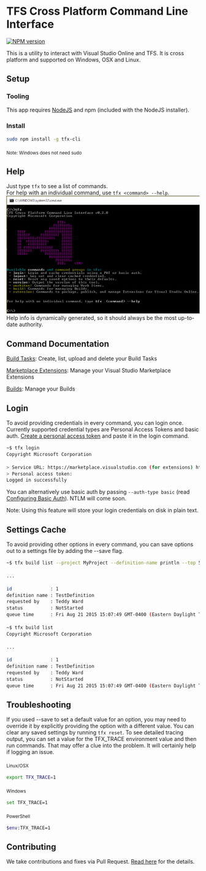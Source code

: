 # TFS Cross Platform Command Line Interface

[![NPM version](https://badge.fury.io/js/tfx-cli.png)](http://badge.fury.io/js/tfx-cli)

This is a utility to interact with Visual Studio Online and TFS.  It is cross platform and supported on Windows, OSX and Linux.

## Setup
### Tooling
This app requires [NodeJS](http://nodejs.org) and npm (included with the NodeJS installer).

### Install
```bash
sudo npm install -g tfx-cli
```
<sub>Note: Windows does not need sudo</sub>

## Help
Just type `tfx` to see a list of commands.    
For help with an individual command, use `tfx <command> --help`.    
![tfs-cli](docs/help-screen.png "TFS cross platform command line")    
Help info is dynamically generated, so it should always be the most up-to-date authority.

## Command Documentation
[Build Tasks](docs/buildtasks.md): Create, list, upload and delete your Build Tasks

[Marketplace Extensions](docs/appext.md): Manage your Visual Studio Marketplace Extensions

[Builds](docs/builds.md): Manage your Builds

## Login
To avoid providing credentials in every command, you can login once.
Currently supported credential types are Personal Access Tokens and basic auth.
[Create a personal access token](http://roadtoalm.com/2015/07/22/using-personal-access-tokens-to-access-visual-studio-online) and paste it in the login command.
```bash
~$ tfx login
Copyright Microsoft Corporation

> Service URL: https://marketplace.visualstudio.com (for extensions) https://youraccount.visualstudio.com/DefaultCollection (other)
> Personal access token: 
Logged in successfully
```

You can alternatively use basic auth by passing `--auth-type basic` (read [Configuring Basic Auth](docs/configureBasicAuth.md)).  NTLM will come soon.

Note: Using this feature will store your login credentials on disk in plain text.

## Settings Cache
To avoid providing other options in every command, you can save options out to a settings file by adding the --save flag.

```bash
~$ tfx build list --project MyProject --definition-name println --top 5 --save

...

id              : 1
definition name : TestDefinition
requested by    : Teddy Ward
status          : NotStarted
queue time      : Fri Aug 21 2015 15:07:49 GMT-0400 (Eastern Daylight Time)

~$ tfx build list
Copyright Microsoft Corporation

...

id              : 1
definition name : TestDefinition
requested by    : Teddy Ward
status          : NotStarted
queue time      : Fri Aug 21 2015 15:07:49 GMT-0400 (Eastern Daylight Time)
```

## Troubleshooting
If you used --save to set a default value for an option, you may need to override it by explicitly providing the option with a different value. You can clear any saved settings by running `tfx reset`. 
To see detailed tracing output, you can set a value for the TFX_TRACE environment value and then run commands.  That may offer a clue into the problem.  It will certainly help if logging an issue.

<sub>Linux/OSX</sub>
```bash
export TFX_TRACE=1
```

<sub>Windows</sub>
```bash
set TFX_TRACE=1
```

<sub>PowerShell</sub>
```bash
$env:TFX_TRACE=1
```

## Contributing

We take contributions and fixes via Pull Request.  [Read here](docs/contributions.md) for the details.
